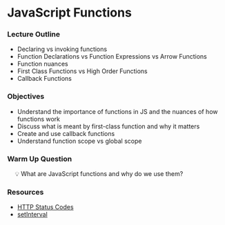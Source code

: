 # JavaScript Functions

### Lecture Outline

- Declaring vs invoking functions
- Function Declarations vs Function Expressions vs Arrow Functions
- Function nuances 
- First Class Functions vs High Order Functions
- Callback Functions

### Objectives

- Understand the importance of functions in JS and the nuances of how functions work
- Discuss what is meant by first-class function and why it matters
- Create and use callback functions
- Understand function scope vs global scope

### Warm Up Question

&emsp; 💡 What are JavaScript functions and why do we use them?

### Resources

- [HTTP Status Codes](https://en.wikipedia.org/wiki/List_of_HTTP_status_codes)
- [setInterval](https://developer.mozilla.org/en-US/docs/Web/API/setInterval)